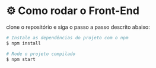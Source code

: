 
# :gear: Como rodar o Front-End
clone o repositório e siga o passo a passo descrito abaixo:

```bash
# Instale as dependências do projeto com o npm
$ npm install

# Rode o projeto compilado
$ npm start
```
